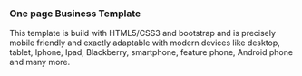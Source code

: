 ### One page Business Template

This template is build with HTML5/CSS3 and bootstrap and is precisely mobile friendly and exactly adaptable with modern devices like desktop, tablet, Iphone, Ipad, Blackberry, smartphone, feature phone, Android phone and many more. 

